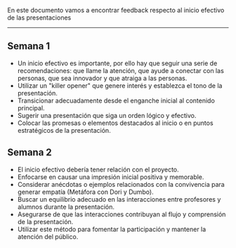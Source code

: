 En este documento vamos a encontrar feedback respecto al inicio efectivo de las presentaciones
****
## Semana 1
+ Un inicio efectivo es importante, por ello hay que seguir una serie de recomendaciones: que llame la atención, que ayude a conectar con las personas, que sea innovador y que atraiga a las personas.
+  Utilizar un "killer opener" que genere interés y establezca el tono de la presentación.
+  Transicionar adecuadamente desde el enganche inicial al contenido principal.
+  Sugerir una presentación que siga un orden lógico y efectivo.
+  Colocar las promesas o elementos destacados al inicio o en puntos estratégicos de la presentación.

## Semana 2
+ El inicio efectivo debería tener relación con el proyecto.
+ Enfocarse en causar una impresión inicial positiva y memorable.
+ Considerar anécdotas o ejemplos relacionados con la convivencia para generar empatía (Metáfora con Dori y Dumbo).
+ Buscar un equilibrio adecuado en las interacciones entre profesores y alumnos durante la presentación.
+ Asegurarse de que las interacciones contribuyan al flujo y comprensión de la presentación.
+ Utilizar este método para fomentar la participación y mantener la atención del público.
